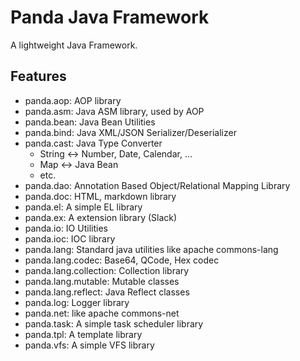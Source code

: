 Panda Java Framework
========================

A lightweight Java Framework.




Features
------------

 - panda.aop: AOP library
 - panda.asm: Java ASM library, used by AOP
 - panda.bean: Java Bean Utilities
 - panda.bind: Java XML/JSON Serializer/Deserializer
 - panda.cast: Java Type Converter
   - String <-> Number, Date, Calendar, ...
   - Map <-> Java Bean
   - etc.
 - panda.dao: Annotation Based Object/Relational Mapping Library
 - panda.doc: HTML, markdown library
 - panda.el: A simple EL library
 - panda.ex: A extension library (Slack)
 - panda.io: IO Utilities
 - panda.ioc: IOC library
 - panda.lang: Standard java utilities like apache commons-lang
 - panda.lang.codec: Base64, QCode, Hex codec
 - panda.lang.collection: Collection library
 - panda.lang.mutable: Mutable classes
 - panda.lang.reflect: Java Reflect classes
 - panda.log: Logger library
 - panda.net: like apache commons-net
 - panda.task: A simple task scheduler library
 - panda.tpl: A template library
 - panda.vfs: A simple VFS library



